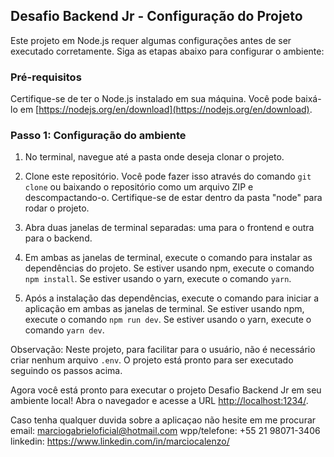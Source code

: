 ## Desafio Backend Jr - Configuração do Projeto

Este projeto em Node.js requer algumas configurações antes de ser executado corretamente. Siga as etapas abaixo para configurar o ambiente:

### Pré-requisitos

Certifique-se de ter o Node.js instalado em sua máquina. Você pode baixá-lo em [https://nodejs.org/en/download](https://nodejs.org/en/download).

### Passo 1: Configuração do ambiente

1. No terminal, navegue até a pasta onde deseja clonar o projeto.

2. Clone este repositório. Você pode fazer isso através do comando `git clone` ou baixando o repositório como um arquivo ZIP e descompactando-o. Certifique-se de estar dentro da pasta "node" para rodar o projeto.

3. Abra duas janelas de terminal separadas: uma para o frontend e outra para o backend.

4. Em ambas as janelas de terminal, execute o comando para instalar as dependências do projeto. Se estiver usando npm, execute o comando `npm install`. Se estiver usando o yarn, execute o comando `yarn`.

5. Após a instalação das dependências, execute o comando para iniciar a aplicação em ambas as janelas de terminal. Se estiver usando npm, execute o comando `npm run dev`. Se estiver usando o yarn, execute o comando `yarn dev`.

Observação: Neste projeto, para facilitar para o usuário, não é necessário criar nenhum arquivo `.env`. O projeto está pronto para ser executado seguindo os passos acima.

Agora você está pronto para executar o projeto Desafio Backend Jr em seu ambiente local! Abra o navegador e acesse a URL [http://localhost:1234/](http://localhost:1234/).


Caso tenha qualquer duvida sobre a aplicaçao não hesite em me procurar 
email: marciogabrieloficial@hotmail.com
wpp/telefone: +55 21 98071-3406
linkedin: https://www.linkedin.com/in/marciocalenzo/
